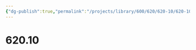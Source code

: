```yaml
---
{"dg-publish":true,"permalink":"/projects/library/600/620/620-10/620-10/","noteIcon":"0","created":"2024-01-24T15:24:09.131+09:00","updated":"2024-01-26T18:00:17.356+09:00"}
---
```



# 620.10

